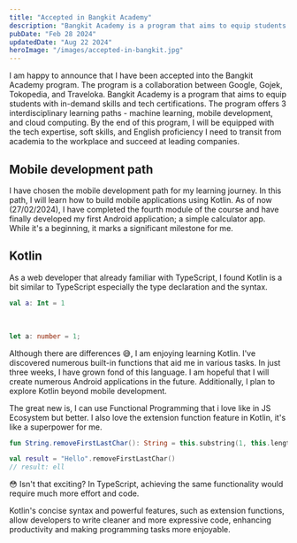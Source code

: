 ```yaml
---
title: "Accepted in Bangkit Academy"
description: "Bangkit Academy is a program that aims to equip students with the necessary skills to become data professionals. The program is a collaboration between Google, Gojek, Tokopedia, and Traveloka."
pubDate: "Feb 28 2024"
updatedDate: "Aug 22 2024"
heroImage: "/images/accepted-in-bangkit.jpg"
---
```


I am happy to announce that I have been accepted into the Bangkit Academy program. The program is a collaboration between Google, Gojek, Tokopedia, and Traveloka. Bangkit Academy is a program that aims to equip students with in-demand skills and tech certifications. The program offers 3 interdisciplinary learning paths - machine learning, mobile development, and cloud computing. By the end of this program, I will be equipped with the tech expertise, soft skills, and English proficiency I need to transit from academia to the workplace and succeed at leading companies.

## Mobile development path

I have chosen the mobile development path for my learning journey. In this path, I will learn how to build mobile applications using Kotlin. As of now (27/02/2024), I have completed the fourth module of the course and have finally developed my first Android application; a simple calculator app. While it's a beginning, it marks a significant milestone for me.

## Kotlin

As a web developer that already familiar with TypeScript, I found Kotlin is a bit similar to TypeScript especially the type declaration and the syntax.

```kt title="Kotlin.kt"
val a: Int = 1
```
<br />

```ts title="TypeScript.ts"
let a: number = 1;
```

Although there are differences 😅, I am enjoying learning Kotlin. I've discovered numerous built-in functions that aid me in various tasks. In just three weeks, I have grown fond of this language. I am hopeful that I will create numerous Android applications in the future. Additionally, I plan to explore Kotlin beyond mobile development.

The great new is, I can use Functional Programming that i love like in JS Ecosystem but better. I also love the extension function feature in Kotlin, it's like a superpower for me.

```kt title="RemoveFirstLastChar.kt"
fun String.removeFirstLastChar(): String = this.substring(1, this.length - 1)

val result = "Hello".removeFirstLastChar()
// result: ell
```
😳 Isn't that exciting? In TypeScript, achieving the same functionality would require much more effort and code. 

Kotlin's concise syntax and powerful features, such as extension functions, allow developers to write cleaner and more expressive code, enhancing productivity and making programming tasks more enjoyable.